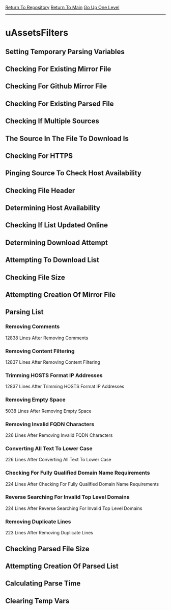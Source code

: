 [Return To Repository](https://github.com/deathbybandaid/piholeparser/)
[Return To Main](https://github.com/deathbybandaid/piholeparser/blob/master/RecentRunLogs/Mainlog.md)
[Go Up One Level](https://github.com/deathbybandaid/piholeparser/blob/master/RecentRunLogs/TopLevelScripts/30-Processing-External-Blacklists.md)
____________________________________
# uAssetsFilters
## Setting Temporary Parsing Variables
## Checking For Existing Mirror File
## Checking For Github Mirror File
## Checking For Existing Parsed File
## Checking If Multiple Sources
## The Source In The File To Download Is
## Checking For HTTPS
## Pinging Source To Check Host Availability
## Checking File Header
## Determining Host Availability
## Checking If List Updated Online
## Determining Download Attempt
## Attempting To Download List
## Checking File Size
## Attempting Creation Of Mirror File
## Parsing List
### Removing Comments
12838 Lines After Removing Comments
### Removing Content Filtering
12837 Lines After Removing Content Filtering
### Trimming HOSTS Format IP Addresses
12837 Lines After Trimming HOSTS Format IP Addresses
### Removing Empty Space
5038 Lines After Removing Empty Space
### Removing Invalid FQDN Characters
226 Lines After Removing Invalid FQDN Characters
### Converting All Text To Lower Case
226 Lines After Converting All Text To Lower Case
### Checking For Fully Qualified Domain Name Requirements
224 Lines After Checking For Fully Qualified Domain Name Requirements
### Reverse Searching For Invalid Top Level Domains
224 Lines After Reverse Searching For Invalid Top Level Domains
### Removing Duplicate Lines
223 Lines After Removing Duplicate Lines
## Checking Parsed File Size
## Attempting Creation Of Parsed List
## Calculating Parse Time
## Clearing Temp Vars
